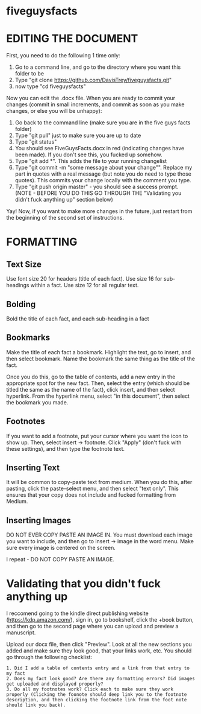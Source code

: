 # fiveguysfacts


# EDITING THE DOCUMENT
First, you need to do the following 1 time only:

1. Go to a command line, and go to the directory where you want this folder to be
2. Type "git clone https://github.com/DavisTrey/fiveguysfacts.git"
3. now type "cd fiveguysfacts"

Now you can edit the .docx file. When you are ready to commit your changes (commit in small increments, and commit as soon as you make changes, or else you will be unhappy):

1. Go back to the command line (make sure you are in the five guys facts folder)
2. Type "git pull" just to make sure you are up to date
3. Type "git status"
4. You should see FiveGuysFacts.docx in red (indicating changes have been made). If you don't see this, you fucked up somehow. 
5. Type "git add *". This adds the file to your running changelist
6. Type "git commit -m "some message about your change"". Replace my part in quotes with a real message (but note you do need to type those quotes). This commits your change locally with the comment you type. 
7. Type "git push origin master" - you should see a success prompt.  (NOTE - BEFORE YOU DO THIS GO THROUGH THE "Validating you didn't fuck anything up" section below)

Yay! Now, if you want to make more changes in the future, just restart from the beginning of the second set of instructions. 

# FORMATTING
## Text Size
Use font size 20 for headers (title of each fact). Use size 16 for sub-headings within a fact. Use size 12 for all regular text. 

## Bolding
Bold the title of each fact, and each sub-heading in a fact

## Bookmarks
Make the title of each fact a bookmark. Highlight the text, go to insert, and then select bookmark. Name the bookmark the same thing as the title of the fact.

Once you do this, go to the table of contents, add a new entry in the appropriate spot for the new fact. Then, select the entry (which should be titled the same as the name of the fact), click insert, and then select hyperlink. From the hyperlink menu, select "in this document", then select the bookmark you made. 

## Footnotes
If you want to add a footnote, put your cursor where you want the icon to show up. Then, select insert -> footnote. Click "Apply" (don't fuck with these settings), and then type the footnote text. 

## Inserting Text
It will be common to copy-paste text from medium. When you do this, after pasting, click the paste-select menu, and then select "text only". This ensures that your copy does not include and fucked formatting from Medium. 

## Inserting Images
DO NOT EVER COPY PASTE AN IMAGE IN. You must download each image you want to include, and then go to insert -> image in the word menu. Make sure every image is centered on the screen. 

I repeat - DO NOT COPY PASTE AN IMAGE. 

# Validating that you didn't fuck anything up
I reccomend going to the kindle direct publishing website (https://kdp.amazon.com/), sign in, go to bookshelf, click the +book button, and then go to the second page where you can upload and preview a manuscript. 

Upload our docx file, then click "Preview". Look at all the new sections you added and make sure they look good, that your links work, etc. You should go through the following checklist: 

    1. Did I add a table of contents entry and a link from that entry to my fact
    2. Does my fact look good? Are there any formatting errors? Did images get uploaded and displayed properly?
    3. Do all my footnotes work? Click each to make sure they work properly (Clicking the foonote should deep link you to the footnote description, and then clicking the footnote link from the foot note should link you back). 
    


